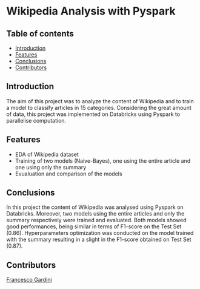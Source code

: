 # Wikipedia Analysis with Pyspark
## Table of contents
- [Introduction](#introduction)
- [Features](#features)
- [Conclusions](#conclusions)
- [Contributors](#contributors)

## Introduction
The aim of this project was to analyze the content of Wikipedia and to train a model to classify articles in 15 categories. Considering the great amount of data, this project was implemented on Databricks using Pyspark to parallelise computation.

## Features
- EDA of Wikipedia dataset
- Training of two models (Naive-Bayes), one using the entire article and one using only the summary
- Evualuation and comparison of the models

## Conclusions
In this project the content of Wikipedia was analysed using Pyspark on Databricks. Moreover, two models using the entire articles and only the summary respectively were trained and evaluated. Both models showed good performances, being similar in terms of F1-score on the Test Set (0.86). Hyperparameters optimization was conducted on the model trained with the summary resulting in a slight in the F1-score obtained on Test Set (0.87).

## Contributors
[Francesco Gardini](https://github.com/gardi97)
